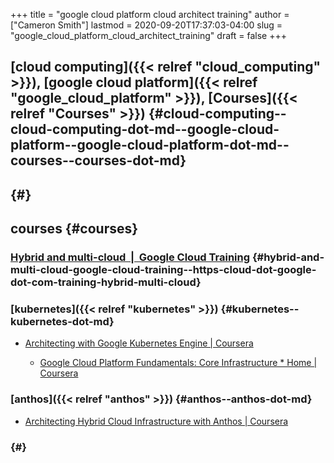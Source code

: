 +++
title = "google cloud platform cloud architect training"
author = ["Cameron Smith"]
lastmod = 2020-09-20T17:37:03-04:00
slug = "google_cloud_platform_cloud_architect_training"
draft = false
+++

## [cloud computing]({{< relref "cloud_computing" >}}), [google cloud platform]({{< relref "google_cloud_platform" >}}), [Courses]({{< relref "Courses" >}}) {#cloud-computing--cloud-computing-dot-md--google-cloud-platform--google-cloud-platform-dot-md--courses--courses-dot-md}


##  {#}


## courses {#courses}


### [Hybrid and multi-cloud  |  Google Cloud Training](<https://cloud.google.com/training/hybrid-multi-cloud>) {#hybrid-and-multi-cloud-google-cloud-training--https-cloud-dot-google-dot-com-training-hybrid-multi-cloud}


### [kubernetes]({{< relref "kubernetes" >}}) {#kubernetes--kubernetes-dot-md}

<!--list-separator-->

-  [Architecting with Google Kubernetes Engine | Coursera](<https://www.coursera.org/specializations/architecting-google-kubernetes-engine>)

    <!--list-separator-->

    -  [Google Cloud Platform Fundamentals: Core Infrastructure \* Home | Coursera](<https://www.coursera.org/learn/gcp-fundamentals/home/welcome>)


### [anthos]({{< relref "anthos" >}}) {#anthos--anthos-dot-md}

<!--list-separator-->

-  [Architecting Hybrid Cloud Infrastructure with Anthos | Coursera](<https://www.coursera.org/specializations/architecting-hybrid-cloud-infrastructure-anthos>)


###  {#}
